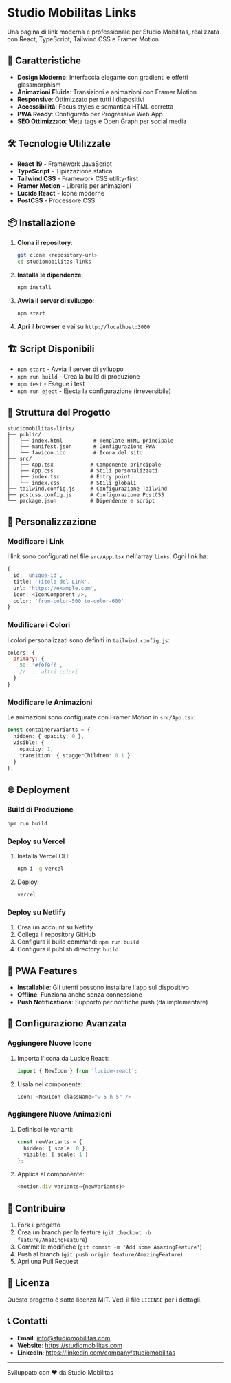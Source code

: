 # Studio Mobilitas Links

Una pagina di link moderna e professionale per Studio Mobilitas, realizzata con React, TypeScript, Tailwind CSS e Framer Motion.

## 🚀 Caratteristiche

- **Design Moderno**: Interfaccia elegante con gradienti e effetti glassmorphism
- **Animazioni Fluide**: Transizioni e animazioni con Framer Motion
- **Responsive**: Ottimizzato per tutti i dispositivi
- **Accessibilità**: Focus styles e semantica HTML corretta
- **PWA Ready**: Configurato per Progressive Web App
- **SEO Ottimizzato**: Meta tags e Open Graph per social media

## 🛠️ Tecnologie Utilizzate

- **React 19** - Framework JavaScript
- **TypeScript** - Tipizzazione statica
- **Tailwind CSS** - Framework CSS utility-first
- **Framer Motion** - Libreria per animazioni
- **Lucide React** - Icone moderne
- **PostCSS** - Processore CSS

## 📦 Installazione

1. **Clona il repository**:
   ```bash
   git clone <repository-url>
   cd studiomobilitas-links
   ```

2. **Installa le dipendenze**:
   ```bash
   npm install
   ```

3. **Avvia il server di sviluppo**:
   ```bash
   npm start
   ```

4. **Apri il browser** e vai su `http://localhost:3000`

## 🏗️ Script Disponibili

- `npm start` - Avvia il server di sviluppo
- `npm run build` - Crea la build di produzione
- `npm test` - Esegue i test
- `npm run eject` - Ejecta la configurazione (irreversibile)

## 📁 Struttura del Progetto

```
studiomobilitas-links/
├── public/
│   ├── index.html          # Template HTML principale
│   ├── manifest.json       # Configurazione PWA
│   └── favicon.ico         # Icona del sito
├── src/
│   ├── App.tsx            # Componente principale
│   ├── App.css            # Stili personalizzati
│   ├── index.tsx          # Entry point
│   └── index.css          # Stili globali
├── tailwind.config.js     # Configurazione Tailwind
├── postcss.config.js      # Configurazione PostCSS
└── package.json           # Dipendenze e script
```

## 🎨 Personalizzazione

### Modificare i Link

I link sono configurati nel file `src/App.tsx` nell'array `links`. Ogni link ha:

```typescript
{
  id: 'unique-id',
  title: 'Titolo del Link',
  url: 'https://example.com',
  icon: <IconComponent />,
  color: 'from-color-500 to-color-600'
}
```

### Modificare i Colori

I colori personalizzati sono definiti in `tailwind.config.js`:

```javascript
colors: {
  primary: {
    50: '#f0f9ff',
    // ... altri colori
  }
}
```

### Modificare le Animazioni

Le animazioni sono configurate con Framer Motion in `src/App.tsx`:

```typescript
const containerVariants = {
  hidden: { opacity: 0 },
  visible: {
    opacity: 1,
    transition: { staggerChildren: 0.1 }
  }
};
```

## 🌐 Deployment

### Build di Produzione

```bash
npm run build
```

### Deploy su Vercel

1. Installa Vercel CLI:
   ```bash
   npm i -g vercel
   ```

2. Deploy:
   ```bash
   vercel
   ```

### Deploy su Netlify

1. Crea un account su Netlify
2. Collega il repository GitHub
3. Configura il build command: `npm run build`
4. Configura il publish directory: `build`

## 📱 PWA Features

- **Installabile**: Gli utenti possono installare l'app sul dispositivo
- **Offline**: Funziona anche senza connessione
- **Push Notifications**: Supporto per notifiche push (da implementare)

## 🔧 Configurazione Avanzata

### Aggiungere Nuove Icone

1. Importa l'icona da Lucide React:
   ```typescript
   import { NewIcon } from 'lucide-react';
   ```

2. Usala nel componente:
   ```typescript
   icon: <NewIcon className="w-5 h-5" />
   ```

### Aggiungere Nuove Animazioni

1. Definisci le varianti:
   ```typescript
   const newVariants = {
     hidden: { scale: 0 },
     visible: { scale: 1 }
   };
   ```

2. Applica al componente:
   ```typescript
   <motion.div variants={newVariants}>
   ```

## 🤝 Contribuire

1. Fork il progetto
2. Crea un branch per la feature (`git checkout -b feature/AmazingFeature`)
3. Commit le modifiche (`git commit -m 'Add some AmazingFeature'`)
4. Push al branch (`git push origin feature/AmazingFeature`)
5. Apri una Pull Request

## 📄 Licenza

Questo progetto è sotto licenza MIT. Vedi il file `LICENSE` per i dettagli.

## 📞 Contatti

- **Email**: info@studiomobilitas.com
- **Website**: https://studiomobilitas.com
- **LinkedIn**: https://linkedin.com/company/studiomobilitas

---

Sviluppato con ❤️ da Studio Mobilitas
